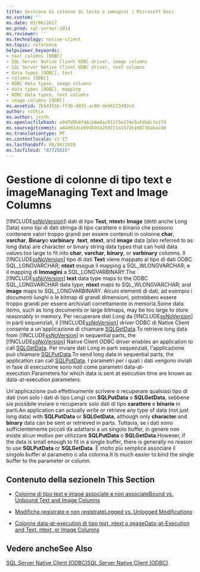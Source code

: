 ```yaml
---
title: Gestione di colonne di testo e immagini | Microsoft Docs
ms.custom: ''
ms.date: 03/06/2017
ms.prod: sql-server-2014
ms.reviewer: ''
ms.technology: native-client
ms.topic: reference
helpviewer_keywords:
- text columns [ODBC]
- SQL Server Native Client ODBC driver, image columns
- SQL Server Native Client ODBC driver, text columns
- data types [ODBC], text
- columns [ODBC]
- ODBC data types, image columns
- data types [ODBC], mapping
- ODBC data types, text columns
- image columns [ODBC]
ms.assetid: 7b543556-ff36-4d35-ac08-de96223d92cd
author: rothja
ms.author: jroth
ms.openlocfilehash: e9d7d5b0f48c68e8ac911f5e274c9afdb8cfe17d
ms.sourcegitcommit: ad4d92dce894592a259721a1571b1d8736abacdb
ms.translationtype: MT
ms.contentlocale: it-IT
ms.lasthandoff: 08/04/2020
ms.locfileid: "87725615"
---
```

# <a name="managing-text-and-image-columns"></a><span data-ttu-id="0ae7c-102">Gestione di colonne di tipo text e image</span><span class="sxs-lookup"><span data-stu-id="0ae7c-102">Managing Text and Image Columns</span></span>
  [!INCLUDE[ssNoVersion](../../includes/ssnoversion-md.md)]<span data-ttu-id="0ae7c-103">i dati di tipo **Text**, **ntext**e **Image** (detti anche Long Data) sono tipi di dati stringa di tipo carattere o binario che possono contenere valori troppo grandi per essere contenuti in colonne **char**, **varchar**, **Binary**o **varbinary** .</span><span class="sxs-lookup"><span data-stu-id="0ae7c-103">**text**, **ntext**, and **image** data (also referred to as long data) are character or binary string data types that can hold data values too large to fit into **char**, **varchar**, **binary**, or **varbinary** columns.</span></span> <span data-ttu-id="0ae7c-104">Il [!INCLUDE[ssNoVersion](../../includes/ssnoversion-md.md)] tipo di dati **Text** viene mappato al tipo di dati ODBC SQL_LONGVARCHAR; **ntext** esegue il mapping a SQL_WLONGVARCHAR; e il mapping di **Immagini** a SQL_LONGVARBINARY.</span><span class="sxs-lookup"><span data-stu-id="0ae7c-104">The [!INCLUDE[ssNoVersion](../../includes/ssnoversion-md.md)] **text** data type maps to the ODBC SQL_LONGVARCHAR data type; **ntext** maps to SQL_WLONGVARCHAR; and **image** maps to SQL_LONGVARBINARY.</span></span> <span data-ttu-id="0ae7c-105">Alcuni elementi di dati, ad esempio i documenti lunghi o le bitmap di grandi dimensioni, potrebbero essere troppo grandi per essere archiviati correttamente in memoria.</span><span class="sxs-lookup"><span data-stu-id="0ae7c-105">Some data items, such as long documents or large bitmaps, may be too large to store reasonably in memory.</span></span> <span data-ttu-id="0ae7c-106">Per recuperare dati Long da [!INCLUDE[ssNoVersion](../../includes/ssnoversion-md.md)] in parti sequenziali, il [!INCLUDE[ssNoVersion](../../includes/ssnoversion-md.md)] driver ODBC di Native Client consente a un'applicazione di chiamare [SQLGetData](../native-client-odbc-api/sqlgetdata.md).</span><span class="sxs-lookup"><span data-stu-id="0ae7c-106">To retrieve long data from [!INCLUDE[ssNoVersion](../../includes/ssnoversion-md.md)] in sequential parts, the [!INCLUDE[ssNoVersion](../../includes/ssnoversion-md.md)] Native Client ODBC driver enables an application to call [SQLGetData](../native-client-odbc-api/sqlgetdata.md).</span></span> <span data-ttu-id="0ae7c-107">Per inviare dati Long in parti sequenziali, l'applicazione può chiamare [SQLPutData](../native-client-odbc-api/sqlputdata.md).</span><span class="sxs-lookup"><span data-stu-id="0ae7c-107">To send long data in sequential parts, the application can call [SQLPutData](../native-client-odbc-api/sqlputdata.md).</span></span> <span data-ttu-id="0ae7c-108">I parametri per i quali i dati vengono inviati in fase di esecuzione sono noti come parametri data-at-execution.</span><span class="sxs-lookup"><span data-stu-id="0ae7c-108">Parameters for which data is sent at execution time are known as data-at-execution parameters.</span></span>  
  
 <span data-ttu-id="0ae7c-109">Un'applicazione può effettivamente scrivere o recuperare qualsiasi tipo di dati (non solo i dati di tipo Long) con **SQLPutData** o **SQLGetData**, sebbene sia possibile inviare o recuperare solo dati di tipo **carattere** e **binario** in parti.</span><span class="sxs-lookup"><span data-stu-id="0ae7c-109">An application can actually write or retrieve any type of data (not just long data) with **SQLPutData** or **SQLGetData**, although only **character** and **binary** data can be sent or retrieved in parts.</span></span> <span data-ttu-id="0ae7c-110">Tuttavia, se i dati sono sufficientemente piccoli da adattarsi a un singolo buffer, in genere non esiste alcun motivo per utilizzare **SQLPutData** o **SQLGetData**.</span><span class="sxs-lookup"><span data-stu-id="0ae7c-110">However, if the data is small enough to fit in a single buffer, there is generally no reason to use **SQLPutData** or **SQLGetData**.</span></span> <span data-ttu-id="0ae7c-111">È molto più semplice associare il singolo buffer al parametro o alla colonna.</span><span class="sxs-lookup"><span data-stu-id="0ae7c-111">It is much easier to bind the single buffer to the parameter or column.</span></span>  
  
## <a name="in-this-section"></a><span data-ttu-id="0ae7c-112">Contenuto della sezione</span><span class="sxs-lookup"><span data-stu-id="0ae7c-112">In This Section</span></span>  
  
-   [<span data-ttu-id="0ae7c-113">Colonne di tipo text e image associate e non associate</span><span class="sxs-lookup"><span data-stu-id="0ae7c-113">Bound vs. Unbound Text and Image Columns</span></span>](bound-vs-unbound-text-and-image-columns.md)  
  
-   [<span data-ttu-id="0ae7c-114">Modifiche registrate e non registrate</span><span class="sxs-lookup"><span data-stu-id="0ae7c-114">Logged vs. Unlogged Modifications</span></span>](logged-vs-unlogged-modifications.md)  
  
-   [<span data-ttu-id="0ae7c-115">Colonne data-at-execution di tipo text, ntext o image</span><span class="sxs-lookup"><span data-stu-id="0ae7c-115">Data-at-Execution and Text, ntext, or Image Columns</span></span>](data-at-execution-and-text-ntext-or-image-columns.md)  
  
## <a name="see-also"></a><span data-ttu-id="0ae7c-116">Vedere anche</span><span class="sxs-lookup"><span data-stu-id="0ae7c-116">See Also</span></span>  
 [<span data-ttu-id="0ae7c-117">SQL Server Native Client &#40;ODBC&#41;</span><span class="sxs-lookup"><span data-stu-id="0ae7c-117">SQL Server Native Client &#40;ODBC&#41;</span></span>](../native-client/odbc/sql-server-native-client-odbc.md)  
  
  

